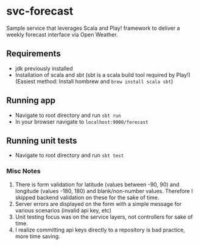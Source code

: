 # svc-forecast

Sample service that leverages Scala and Play! framework to deliver a weekly forecast interface via Open Weather.

## Requirements
- jdk previously installed 
- Installation of scala and sbt (sbt is a scala build tool required by Play!)
  (Easiest method: Install hombrew and `brew install scala sbt`)

## Running app
- Navigate to root directory and run `sbt run`
- In your browser navigate to `localhost:9000/forecast`

## Running unit tests
- Navigate to root directory and run `sbt test`


### Misc Notes
1. There is form validation for latitude (values between -90, 90) and longitude (values -180, 180) and blank/non-number values. Therefore I skipped backend validation on these for the sake of time.
2. Server errors are displayed on the form with a simple message for various scenarios (invalid api key, etc)
3. Unit testing focus was on the service layers, not controllers for sake of time.
4. I realize committing api keys directly to a repository is bad practice, more time saving.
